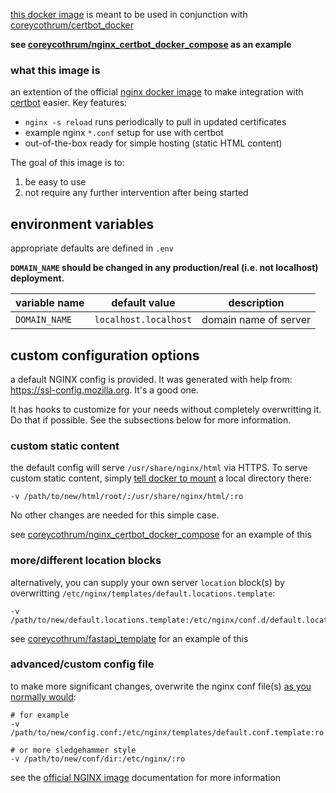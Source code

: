 [this docker image](https://hub.docker.com/repository/docker/coreycothrum/nginx) is meant to be used in conjunction with [coreycothrum/certbot_docker](https://github.com/coreycothrum/certbot_docker)

**see [coreycothrum/nginx_certbot_docker_compose](https://github.com/coreycothrum/nginx_certbot_docker_compose) as an example**

### what this image is
an extention of the official [nginx docker image](https://hub.docker.com/_/nginx) to make integration with [certbot](https://certbot.eff.org/) easier. Key features:
* `nginx -s reload` runs periodically to pull in updated certificates
* example nginx `*.conf` setup for use with certbot
* out-of-the-box ready for simple hosting (static HTML content)

The goal of this image is to:
1. be easy to use
2. not require any further intervention after being started

## environment variables
appropriate defaults are defined in `.env`

**`DOMAIN_NAME` should be changed in any production/real (i.e. not localhost) deployment.**

| variable name          | default value         | description                 |
| ---------------------- | --------------------- | --------------------------- |
| `DOMAIN_NAME`          | `localhost.localhost` | domain name of server       |

## custom configuration options
a default NGINX config is provided. It was generated with help from: https://ssl-config.mozilla.org. It's a good one.

It has hooks to customize for your needs without completely overwritting it. Do that if possible. See the subsections below for more information.

### custom static content
the default config will serve `/usr/share/nginx/html` via HTTPS.
To serve custom static content, simply [tell docker to mount](https://github.com/docker-library/docs/tree/master/nginx#hosting-some-simple-static-content) a local directory there:

    -v /path/to/new/html/root/:/usr/share/nginx/html/:ro

No other changes are needed for this simple case.

see [coreycothrum/nginx_certbot_docker_compose](https://github.com/coreycothrum/nginx_certbot_docker_compose) for an example of this

### more/different location blocks
alternatively, you can supply your own server `location` block(s) by overwritting `/etc/nginx/templates/default.locations.template`:

    -v /path/to/new/default.locations.template:/etc/nginx/conf.d/default.locations.template:ro

see [coreycothrum/fastapi_template](https://github.com/coreycothrum/fastapi_template) for an example of this

### advanced/custom config file
to make more significant changes, overwrite the nginx conf file(s) [as you normally would](https://github.com/docker-library/docs/tree/master/nginx#complex-configuration):

    # for example
    -v /path/to/new/config.conf:/etc/nginx/templates/default.conf.template:ro

    # or more sledgehammer style
    -v /path/to/new/conf/dir:/etc/nginx/:ro

see the [official NGINX image](https://hub.docker.com/_/nginx) documentation for more information
